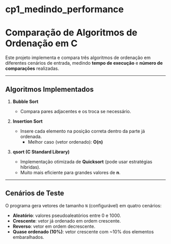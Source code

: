 # cp1_medindo_performance
# Comparação de Algoritmos de Ordenação em C

Este projeto implementa e compara três algoritmos de ordenação em diferentes cenários de entrada, medindo **tempo de execução** e **número de comparações** realizadas.

---

## Algoritmos Implementados

1. **Bubble Sort**  
   - Compara pares adjacentes e os troca se necessário.  

2. **Insertion Sort**  
   - Insere cada elemento na posição correta dentro da parte já ordenada.  
     - Melhor caso (vetor ordenado): **O(n)**  

3. **qsort (C Standard Library)**  
   - Implementação otimizada de **Quicksort** (pode usar estratégias híbridas).  
   - Muito mais eficiente para grandes valores de **n**.  

---

## Cenários de Teste

O programa gera vetores de tamanho `N` (configurável) em quatro cenários:

- **Aleatório**: valores pseudoaleatórios entre 0 e 1000.  
- **Crescente**: vetor já ordenado em ordem crescente.  
- **Reverso**: vetor em ordem decrescente.  
- **Quase ordenado (10%)**: vetor crescente com ~10% dos elementos embaralhados.  

